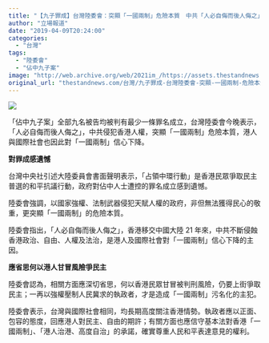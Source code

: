 ```yaml
---
title: "【九子罪成】台灣陸委會：突顯「一國兩制」危險本質　中共「人必自侮而後人侮之」"
author: "立場報道"
date: "2019-04-09T20:24:00"
categories:
  - "台灣"
tags:
  - "陸委會"
  - "佔中九子案"
image: "http://web.archive.org/web/2021im_/https://assets.thestandnews.com/media/photos/taiwan2-01_x02ZB.png"
original_url: "thestandnews.com/台灣/九子罪成-台灣陸委會-突顯-一國兩制-危險本質-中共-人必自侮而後人侮之"
---
```

![](http://web.archive.org/web/2021im_/https://assets.thestandnews.com/media/photos/taiwan2-01_x02ZB.png)

「佔中九子案」全部九名被告均被判有最少一條罪名成立，台灣陸委會今晚表示，「人必自侮而後人侮之」，中共侵犯香港人權，突顯「一國兩制」危險本質，港人與國際社會也因此對「一國兩制」信心下降。

**對罪成感遺憾**

台灣中央社引述大陸委員會書面聲明表示，「占領中環行動」是香港民眾爭取民主普選的和平抗議行動，政府對佔中人士遭控的罪名成立感到遺憾。

陸委會強調，以國家強權、法制武器侵犯天賦人權的政府，非但無法獲得民心的敬重，更突顯「一國兩制」的危險本質。

陸委會指出，「人必自侮而後人侮之」，香港移交中國大陸 21 年來，中共不斷侵蝕香港政治、自由、人權及法治，是港人及國際社會對「一國兩制」信心下降的主因。

**應省思何以港人甘冒風險爭民主**

陸委會認為，相關方面應深切省思，何以香港民眾甘冒被判刑風險，仍要上街爭取民主；一再以強權壓制人民冀求的執政者，才是造成「一國兩制」污名化的主犯。

陸委會表示，台灣與國際社會相同，均長期高度關注香港情勢。執政者應以正面、包容的態度，回應港人對民主、自由的期許；有關方面也應信守基本法對香港「一國兩制」、「港人治港、高度自治」的承諾，確實尊重人民和平表達意見的權利。